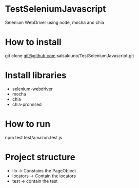# TestSeleniumJavascript
Selenium WebDriver using node, mocha and chia

# How to install 
git clone git@github.com:salsakiuno/TestSeleniumJavascript.git

# Install libraries 

- selenium-webdriver
- mocha
- chia
- chia-promised

# How to run 
npm test test/amazon.test.js

# Project structure

- lib -> Constains the PageObject
- locators -> Contain the locators
- test -> contain the test


